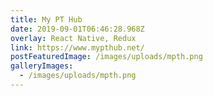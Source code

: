 ```yaml
---
title: My PT Hub
date: 2019-09-01T06:46:28.968Z
overlay: React Native, Redux
link: https://www.mypthub.net/
postFeaturedImage: /images/uploads/mpth.png
galleryImages:
  - /images/uploads/mpth.png
---
```

